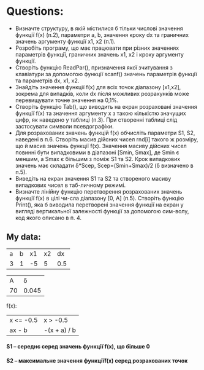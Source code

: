 <h1>Questions:</h1>
<ul>
<li>Визначте структуру, в якій містилися б тільки числові значення функції f(x) (п.2), параметри a, b, значення кроку dx та граничних значень аргументу функції x1, x2 (п.1).</li>
<li>Розробіть програму, що має працювати при різних значеннях параметрів функції, граничних значень x1, x2 і кроку аргументу функції.</li>
<li>Створіть функцію ReadPar(), призначення якої зчитування з клавіатури за допомогою функції scanf() значень параметрів функції та параметрів dx,  x1, x2.</li>
<li>Знайдіть значення функції f(x) для всіх точок діапазону [x1,x2], зокрема для випадків, коли dx після можливих розрахунків може перевищувати точне значення на 0,1%.</li>
<li>Створіть функцію Tab(), що виводить на екран розраховані значення функції f(x) та значення аргументу x з такою кількістю значущих цифр, як наведено у таблиці (п.3). При створенні таблиці слід застосувати символи псевдографіки.</li>
<li>Для розрахованих значень функцій f(x) обчисліть параметри S1, S2, наведені в п.6. Створіть масив дійсних чисел rnd[i] такого ж розміру, що й масив значень функції f(x). Значення масиву дійсних чисел повинні бути випадковими в діапазоні [Smin, Smax], де Smin є меншим, а Smax є більшим з поміж S1 та S2. Крок випадкових значень має складати δ*Sсер, Sсер=(Smin+Smax)/2 (δ визначено в п.5). </li>
<li>Виведіть на екран значення S1 та S2  та створеного масиву випадкових чисел в таб-личному режимі. </li>
<li>Визначте лінійну функцію перетворення розрахованих значень функції f(x) в цілі чи-сла діапазону [0, A] (п.5). Створіть функцію Print(), яка б виводила перетворені значення  функції на екран у вигляді вертикальної залежності функції   за допомогою сим-волу, код якого описано в п. 4.</li>
</ul>
<h2>My data:</h2>
<table> 
  <tr>
    <td>a</td>
    <td>b</td>
    <td>x1</td>
    <td>x2</td>
    <td>dx</td>
  </tr>
  <tr>
    <td>3</td>
    <td>1</td>
    <td>-5</td>
    <td>5</td>
    <td>0.5</td>
  </tr>
</table>
<table>
  <tr>
    <td>A</td>
    <td>δ</td>
  </tr>
   <tr>
    <td>70</td>
    <td>0.045</td>
  </tr>
</table>
<p>f(x):</p>
<table>
  <tr>
    <td>x <= -0.5</td>
    <td>x > -0.5</td>
  </tr>
  <tr>
    <td>ax - b</td>
    <td>-(x + a) / b</td>
  </tr>
</table>
<h4>S1 – середнє серед значень функції f(x), що більше 0</h4>
<h4>S2 – максимальне значення функціїf(x) серед розрахованих точок</h4>
